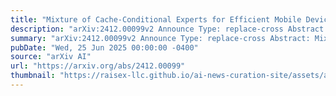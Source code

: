 ```yaml
---
title: "Mixture of Cache-Conditional Experts for Efficient Mobile Device Inference"
description: "arXiv:2412.00099v2 Announce Type: replace-cross Abstract: Mixture of Experts (MoE) LLMs have recently gained attention for their ability to enhance performance by selectively engaging specialized subnetworks or 'experts' for each input. However, deploying MoEs on memory-constrained devices remains challenging, particularly when generating tokens sequentially with a batch size of one, as opposed to typical high-throughput settings involving long sequences or large batches. In this work, we optimize MoE on memory-constrained devices where only a subset of expert weights fit in DRAM. We introduce a novel cache-aware routing strategy that leverages expert reuse during token generation to improve cache locality. We evaluate our approach on language modeling, MMLU, and GSM8K benchmarks and present on-device results demonstrating 2$times$ speedups on mobile devices, offering a flexible, training-free solution to extend MoE's applicability across real-world applications."
summary: "arXiv:2412.00099v2 Announce Type: replace-cross Abstract: Mixture of Experts (MoE) LLMs have recently gained attention for their ability to enhance performance by selectively engaging specialized subnetworks or 'experts' for each input. However, deploying MoEs on memory-constrained devices remains challenging, particularly when generating tokens sequentially with a batch size of one, as opposed to typical high-throughput settings involving long sequences or large batches. In this work, we optimize MoE on memory-constrained devices where only a subset of expert weights fit in DRAM. We introduce a novel cache-aware routing strategy that leverages expert reuse during token generation to improve cache locality. We evaluate our approach on language modeling, MMLU, and GSM8K benchmarks and present on-device results demonstrating 2$times$ speedups on mobile devices, offering a flexible, training-free solution to extend MoE's applicability across real-world applications."
pubDate: "Wed, 25 Jun 2025 00:00:00 -0400"
source: "arXiv AI"
url: "https://arxiv.org/abs/2412.00099"
thumbnail: "https://raisex-llc.github.io/ai-news-curation-site/assets/arxiv.png"
---
```


